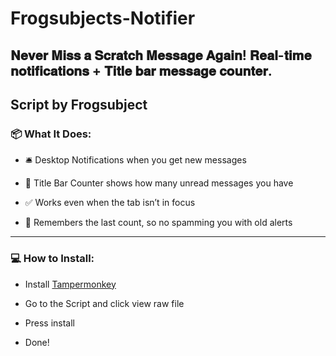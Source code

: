 # Frogsubjects-Notifier
𝐍𝐞𝐯𝐞𝐫 𝐌𝐢𝐬𝐬 𝐚 𝐒𝐜𝐫𝐚𝐭𝐜𝐡 𝐌𝐞𝐬𝐬𝐚𝐠𝐞 𝐀𝐠𝐚𝐢𝐧! 𝐑𝐞𝐚𝐥-𝐭𝐢𝐦𝐞 𝐧𝐨𝐭𝐢𝐟𝐢𝐜𝐚𝐭𝐢𝐨𝐧𝐬 + 𝐓𝐢𝐭𝐥𝐞 𝐛𝐚𝐫 𝐦𝐞𝐬𝐬𝐚𝐠𝐞 𝐜𝐨𝐮𝐧𝐭𝐞𝐫.
--------------------------------
Script by Frogsubject
-----
### **📦 What It Does:**

- 🛎️ Desktop Notifications when you get new messages

- 🔢 Title Bar Counter shows how many unread messages you have

- ✅ Works even when the tab isn’t in focus

- 🧠 Remembers the last count, so no spamming you with old alerts
---

### **💻 How to Install:**
- Install [Tampermonkey](https://www.tampermonkey.net/)

- Go to the Script and click view raw file

- Press install

- Done!
